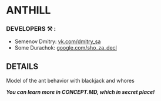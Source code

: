 ANTHILL
=======

### DEVELOPERS :hammer_and_pick: :
* Semenov Dmitry:  [vk.com/dmitry_sa](https://vk.com/dmitry_sa)
* Some Durachok: [google.com/sho_za_decl]( https://vk.com/id183184707)

DETAILS
-------------
Model of the ant behavior with blackjack and whores

***You can learn more in CONCEPT.MD, which in secret place!***
